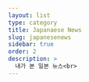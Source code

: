 ```yaml
---
layout: list
type: category
title: Japanaese News
slug: japanesenews
sidebar: true
order: 2
description: >
  내가 본 일본 뉴스<br>
---
```

